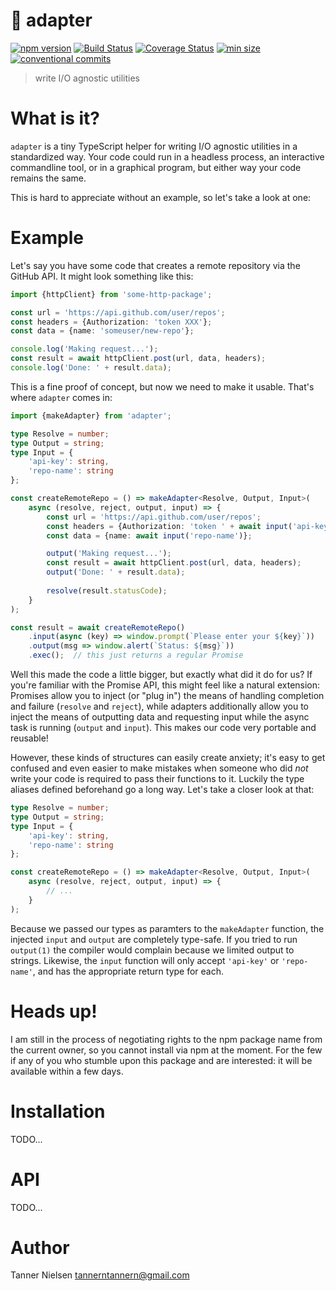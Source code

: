 # 🔌 adapter
[![npm version](https://badgen.net/npm/v/adapter)](https://npmjs.com/package/adapter)
[![Build Status](https://travis-ci.org/tannerntannern/adapter.svg?branch=master)](https://travis-ci.org/tannerntannern/adapter)
[![Coverage Status](https://coveralls.io/repos/github/tannerntannern/adapter/badge.svg?branch=master)](https://coveralls.io/github/tannerntannern/adapter?branch=master)
[![min size](https://badgen.net/bundlephobia/min/adapter)](https://bundlephobia.com/result?p=adapter)
[![conventional commits](https://badgen.net/badge/Conventional%20Commits/1.0.0/yellow)](https://www.conventionalcommits.org/)

> write I/O agnostic utilities

# What is it?
`adapter` is a tiny TypeScript helper for writing I/O agnostic utilities in a standardized way.  Your code could run in a headless process, an interactive commandline tool, or in a graphical program, but either way your code remains the same.

This is hard to appreciate without an example, so let's take a look at one:

# Example
Let's say you have some code that creates a remote repository via the GitHub API.  It might look something like this:

```typescript
import {httpClient} from 'some-http-package';

const url = 'https://api.github.com/user/repos';
const headers = {Authorization: 'token XXX'};
const data = {name: 'someuser/new-repo'};

console.log('Making request...');
const result = await httpClient.post(url, data, headers);
console.log('Done: ' + result.data);
```

This is a fine proof of concept, but now we need to make it usable.  That's where `adapter` comes in:

```typescript
import {makeAdapter} from 'adapter';

type Resolve = number;
type Output = string;
type Input = {
    'api-key': string,
    'repo-name': string
};

const createRemoteRepo = () => makeAdapter<Resolve, Output, Input>(
    async (resolve, reject, output, input) => {
        const url = 'https://api.github.com/user/repos';
        const headers = {Authorization: 'token ' + await input('api-key')};
        const data = {name: await input('repo-name')};

        output('Making request...');
        const result = await httpClient.post(url, data, headers);
        output('Done: ' + result.data);
        
        resolve(result.statusCode);
    }
);

const result = await createRemoteRepo()
    .input(async (key) => window.prompt(`Please enter your ${key}`))
    .output(msg => window.alert(`Status: ${msg}`))
    .exec();  // this just returns a regular Promise
```

Well this made the code a little bigger, but exactly what did it do for us?  If you're familiar with the Promise API, this might feel like a natural extension:  Promises allow you to inject (or "plug in") the means of handling completion and failure (`resolve` and `reject`), while adapters additionally allow you to inject the means of outputting data and requesting input while the async task is running (`output` and `input`).  This makes our code very portable and reusable!

However, these kinds of structures can easily create anxiety; it's easy to get confused and even easier to make mistakes when someone who did _not_ write your code is required to pass their functions to it.  Luckily the type aliases defined beforehand go a long way.  Let's take a closer look at that:

```typescript
type Resolve = number;
type Output = string;
type Input = {
    'api-key': string,
    'repo-name': string
};

const createRemoteRepo = () => makeAdapter<Resolve, Output, Input>(
    async (resolve, reject, output, input) => {
        // ...
    }
);
```

Because we passed our types as paramters to the `makeAdapter` function, the injected `input` and `output` are completely type-safe.  If you tried to run `output(1)` the compiler would complain because we limited output to strings.  Likewise, the `input` function will only accept `'api-key'` or `'repo-name'`, and has the appropriate return type for each.

# Heads up!
I am still in the process of negotiating rights to the npm package name from the current owner, so you cannot install via npm at the moment.  For the few if any of you who stumble upon this package and are interested: it will be available within a few days.

# Installation
TODO...

# API
TODO...

# Author
Tanner Nielsen <tannerntannern@gmail.com>
